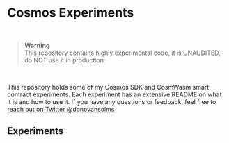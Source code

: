 # Cosmos Experiments

<br/>

> **Warning**<br/>
> This repository contains highly experimental code, it is UNAUDITED, do NOT use it in production<br/>

<br/>

This repository holds some of my Cosmos SDK and CosmWasm smart contract experiments. Each experiment has an extensive README on what it is and how to use it. If you have any questions or feedback, feel free to [reach out on Twitter @donovansolms](https://twitter.com/donovansolms)

## Experiments

